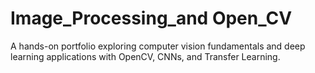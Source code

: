 # Image_Processing_and Open_CV
A hands-on portfolio exploring computer vision fundamentals and deep learning applications with OpenCV, CNNs, and Transfer Learning.
